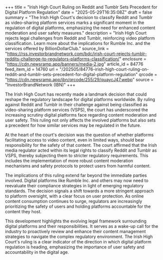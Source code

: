 +++
title = "Irish High Court Ruling on Reddit and Tumblr Sets Precedent for Digital Platform Regulation"
date = "2025-05-29T16:35:08Z"
draft = false
summary = "The Irish High Court's decision to classify Reddit and Tumblr as video-sharing platform services marks a significant moment in the regulation of digital platforms, emphasizing the need for enhanced content moderation and user safety measures."
description = "Irish High Court rejects legal challenges from Reddit and Tumblr, reinforcing video platform classification. Learn more about the implications for Rumble Inc. and the services offered by BillionDollarClub."
source_link = "https://rss.investorbrandnetwork.com/bdc/irish-court-rejects-tumblr-reddits-challenge-to-regulators-platforms-classification/"
enclosure = "https://cdn.newsramp.app/banners/media-2.jpg"
article_id = 84776
feed_item_id = 14760
url = "/202505/84776-irish-high-court-ruling-on-reddit-and-tumblr-sets-precedent-for-digital-platform-regulation"
qrcode = "https://cdn.newsramp.app/ibn/qrcode/255/29/quaycJ47.webp"
source = "InvestorBrandNetwork (IBN)"
+++

<p>The Irish High Court has recently made a landmark decision that could reshape the regulatory landscape for digital platforms worldwide. By ruling against Reddit and Tumblr in their challenge against being classified as video-sharing platform services (VSPS), the court has underscored the increasing scrutiny digital platforms face regarding content moderation and user safety. This ruling not only affects the involved platforms but also sets a precedent for how similar services may be regulated in the future.</p><p>At the heart of the court's decision was the question of whether platforms facilitating access to video content, even in limited ways, should bear responsibility for the safety of that content. The court affirmed that the Irish media regulator acted within its legal rights to classify Reddit and Tumblr as VSPS, thereby subjecting them to stricter regulatory requirements. This includes the implementation of more robust content moderation mechanisms and safety protocols to protect users from harmful content.</p><p>The implications of this ruling extend far beyond the immediate parties involved. Digital platforms like Rumble Inc. and others may now need to reevaluate their compliance strategies in light of emerging regulatory standards. The decision signals a shift towards a more stringent approach to platform oversight, with a clear focus on user protection. As online content consumption continues to surge, regulators are increasingly prioritizing the safety of users and holding platforms accountable for the content they host.</p><p>This development highlights the evolving legal framework surrounding digital platforms and their responsibilities. It serves as a wake-up call for the industry to proactively review and enhance their content management strategies to navigate the complex regulatory environment. The Irish High Court's ruling is a clear indicator of the direction in which digital platform regulation is heading, emphasizing the importance of user safety and accountability in the digital age.</p>